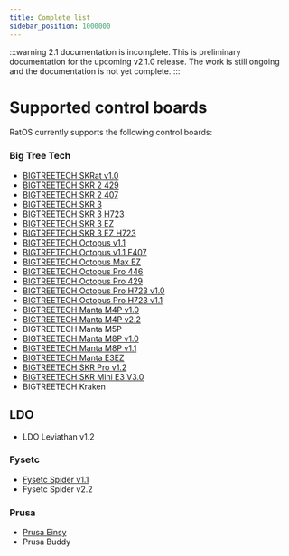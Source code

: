 ```yaml
---
title: Complete list
sidebar_position: 1000000
---
```


:::warning 2.1 documentation is incomplete.
This is preliminary documentation for the upcoming v2.1.0 release. The work is still ongoing and the documentation is not yet complete.
:::

# Supported control boards

RatOS currently supports the following control boards:

### Big Tree Tech

- [BIGTREETECH SKRat v1.0](btt/skrat-10.mdx)
- [BIGTREETECH SKR 2 429](btt/skr-2-429.md)
- [BIGTREETECH SKR 2 407](btt/skr-2-429.md)
- [BIGTREETECH SKR 3](btt/skr-3.mdx)
- [BIGTREETECH SKR 3 H723](btt/skr-3.md)
- [BIGTREETECH SKR 3 EZ](btt/skr-3-ez.mdx)
- [BIGTREETECH SKR 3 EZ H723](btt/skr-3-ez.md)
- [BIGTREETECH Octopus v1.1](btt/octopus-11.md)
- [BIGTREETECH Octopus v1.1 F407](btt/octopus-11-407.md)
- [BIGTREETECH Octopus Max EZ](btt/octopus-max-ez.mdx)
- [BIGTREETECH Octopus Pro 446](btt/octopus-pro-446.md)
- [BIGTREETECH Octopus Pro 429](btt/octopus-pro-429.md)
- [BIGTREETECH Octopus Pro H723 v1.0](btt/octopus-pro-h723.md)
- [BIGTREETECH Octopus Pro H723 v1.1](btt/octopus-pro-h723.md)
- [BIGTREETECH Manta M4P v1.0](btt/manta-m4p-10.mdx)
- [BIGTREETECH Manta M4P v2.2](btt/manta-m4p-22.mdx)
- BIGTREETECH Manta M5P
- [BIGTREETECH Manta M8P v1.0](btt/manta-m8p.mdx)
- [BIGTREETECH Manta M8P v1.1](btt/manta-m8p-11.mdx)
- [BIGTREETECH Manta E3EZ](btt/manta-e3ez.mdx)
- [BIGTREETECH SKR Pro v1.2](btt/skr-pro-12.md)
- [BIGTREETECH SKR Mini E3 V3.0](btt/skr-mini-e3-30.mdx)
- BIGTREETECH Kraken

## LDO

- LDO Leviathan v1.2

### Fysetc

- [Fysetc Spider v1.1](fysetc/spider-11.md)
- Fysetc Spider v2.2

### Prusa

- [Prusa Einsy](prusa/einsy.mdx)
- Prusa Buddy

